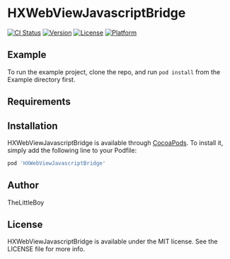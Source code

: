 # HXWebViewJavascriptBridge

[![CI Status](https://img.shields.io/travis/TheLittleBoy/HXWebViewJavascriptBridge.svg?style=flat)](https://travis-ci.org/TheLittleBoy/HXWebViewJavascriptBridge)
[![Version](https://img.shields.io/cocoapods/v/HXWebViewJavascriptBridge.svg?style=flat)](https://cocoapods.org/pods/HXWebViewJavascriptBridge)
[![License](https://img.shields.io/cocoapods/l/HXWebViewJavascriptBridge.svg?style=flat)](https://cocoapods.org/pods/HXWebViewJavascriptBridge)
[![Platform](https://img.shields.io/cocoapods/p/HXWebViewJavascriptBridge.svg?style=flat)](https://cocoapods.org/pods/HXWebViewJavascriptBridge)

## Example

To run the example project, clone the repo, and run `pod install` from the Example directory first.

## Requirements

## Installation

HXWebViewJavascriptBridge is available through [CocoaPods](https://cocoapods.org). To install
it, simply add the following line to your Podfile:

```ruby
pod 'HXWebViewJavascriptBridge'
```

## Author

TheLittleBoy

## License

HXWebViewJavascriptBridge is available under the MIT license. See the LICENSE file for more info.
